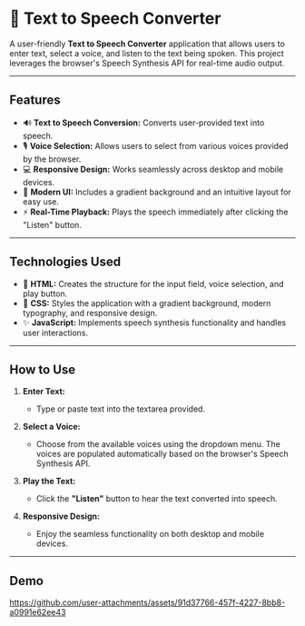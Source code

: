 # 🎤 Text to Speech Converter

A user-friendly **Text to Speech Converter** application that allows users to enter text, select a voice, and listen to the text being spoken. This project leverages the browser's Speech Synthesis API for real-time audio output.

---

## Features
- 🔊 **Text to Speech Conversion:** Converts user-provided text into speech.
- 🎙️ **Voice Selection:** Allows users to select from various voices provided by the browser.
- 💻 **Responsive Design:** Works seamlessly across desktop and mobile devices.
- 🎨 **Modern UI:** Includes a gradient background and an intuitive layout for easy use.
- ⚡ **Real-Time Playback:** Plays the speech immediately after clicking the "Listen" button.

---

## Technologies Used
- 🎨 **HTML:** Creates the structure for the input field, voice selection, and play button.
- 🎨 **CSS:** Styles the application with a gradient background, modern typography, and responsive design.
- ✨ **JavaScript:** Implements speech synthesis functionality and handles user interactions.

---

## How to Use

1. **Enter Text:**
   - Type or paste text into the textarea provided.

2. **Select a Voice:**
   - Choose from the available voices using the dropdown menu. The voices are populated automatically based on the browser's Speech Synthesis API.

3. **Play the Text:**
   - Click the **"Listen"** button to hear the text converted into speech.

4. **Responsive Design:**
   - Enjoy the seamless functionality on both desktop and mobile devices.

---

## Demo


https://github.com/user-attachments/assets/91d37766-457f-4227-8bb8-a0991e62ee43
